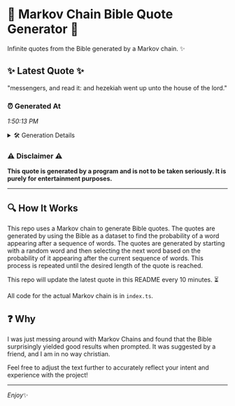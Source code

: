 # 📖 Markov Chain Bible Quote Generator 📖

Infinite quotes from the Bible generated by a Markov chain. ✨

## ✨ Latest Quote ✨
"messengers, and read it: and hezekiah went up unto the house of the lord."

### ⏰ Generated At
*1:50:13 PM*

<details>
    <summary>🛠️ Generation Details</summary>
    <p>
        <strong>🌱 Seed:</strong> messengers,<br>
        <strong>🔄 Iterations:</strong> 13<br>
        <strong>📜 Context History:</strong><br>[ messengers, ]: and<br>[ messengers,, and ]: read<br>[ messengers,, and, read ]: it:<br>[ messengers,, and, read, it: ]: and<br>[ messengers,, and, read, it:, and ]: hezekiah<br>[ messengers,, and, read, it:, and, hezekiah ]: went<br>[ and, read, it:, and, hezekiah, went ]: up<br>[ read, it:, and, hezekiah, went, up ]: unto<br>[ it:, and, hezekiah, went, up, unto ]: the<br>[ and, hezekiah, went, up, unto, the ]: house<br>[ hezekiah, went, up, unto, the, house ]: of<br>[ went, up, unto, the, house, of ]: the<br>[ up, unto, the, house, of, the ]: lord.<br>
    </p>
</details>

### ⚠️ Disclaimer ⚠️
**This quote is generated by a program and is not to be taken seriously. It is purely for entertainment purposes.**

---

## 🔍 How It Works

This repo uses a Markov chain to generate Bible quotes. The quotes are generated by using the Bible as a dataset to find the probability of a word appearing after a sequence of words. The quotes are generated by starting with a random word and then selecting the next word based on the probability of it appearing after the current sequence of words. This process is repeated until the desired length of the quote is reached.

This repo will update the latest quote in this README every 10 minutes. ⏳

All code for the actual Markov chain is in `index.ts`.

## ❓ Why

I was just messing around with Markov Chains and found that the Bible surprisingly yielded good results when prompted. 
It was suggested by a friend, and I am in no way christian.

Feel free to adjust the text further to accurately reflect your intent and experience with the project!

---

*Enjoy*✨
